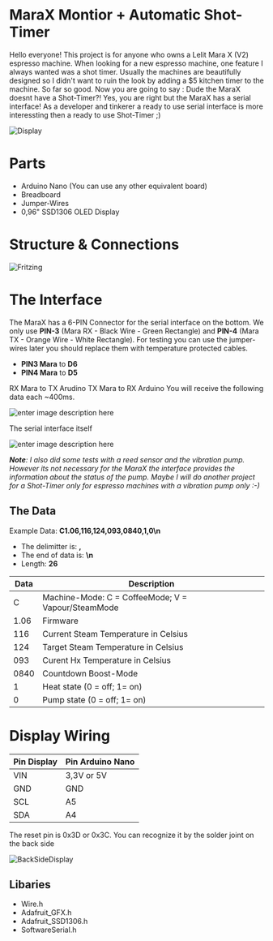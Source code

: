 # MaraX Montior + Automatic Shot-Timer

Hello everyone! This project is for anyone who owns a Lelit Mara X (V2) espresso machine. When looking for a new espresso machine, one feature I always wanted was a shot timer. Usually the machines are beautifully designed so I didn't want to ruin the look by adding a $5 kitchen timer to the machine.
So far so good. Now you are going to say : Dude the MaraX doesnt have a Shot-Timer?! Yes, you are right but the MaraX has a serial interface!
As a developer and tinkerer a ready to use serial interface is more interessting then a ready to use Shot-Timer ;)

![Display](https://github.com/SaibotFlow/marax-monitor/blob/main/assets/DisplayInAction.png?raw=true)
 
# Parts

- Arduino Nano (You can use any other equivalent board)
- Breadboard
- Jumper-Wires
- 0,96" SSD1306 OLED Display

# Structure & Connections

![Fritzing](https://github.com/SaibotFlow/marax-monitor/blob/main/assets/Schema.png?raw=true)

# The Interface

The MaraX has a 6-PIN Connector for the serial interface on the bottom. We only use **PIN-3** (Mara RX - Black Wire - Green Rectangle) and **PIN-4** (Mara TX - Orange Wire - White Rectangle). For testing you can use the jumper-wires later you should replace them with temperature protected cables. 
 - **PIN3 Mara** to  **D6**
 - **PIN4 Mara** to **D5**

RX Mara to TX Arudino
TX Mara to RX Arduino
You will receive the following data each ~400ms.

![enter image description here](https://github.com/SaibotFlow/marax-monitor/blob/main/assets/Bottom.png?raw=true)

The serial interface itself

![enter image description here](https://github.com/SaibotFlow/marax-monitor/blob/main/assets/Connector.png?raw=true)
  
  ***Note**: I also did some tests with a reed sensor and the vibration pump. However its not necessary for the MaraX the interface provides the information about the status of the pump. Maybe I will do another project for a Shot-Timer only for espresso machines with a vibration pump only :-)*

## The Data

Example Data: **C1.06,116,124,093,0840,1,0\n**
- The delimitter is: **,**
- The end of data is: **\n**
- Length: **26**

|Data|Description |
|--|--|
| C | Machine-Mode: C = CoffeeMode; V = Vapour/SteamMode |
| 1.06 | Firmware |
| 116 | Current Steam Temperature in Celsius |
| 124| Target Steam Temperature in Celsius |
| 093| Curent Hx Temperature in Celsius |
| 0840| Countdown Boost-Mode |
| 1| Heat state (0 = off; 1= on) |
| 0| Pump state (0 = off; 1= on) |


# Display Wiring
|Pin Display|Pin Arduino Nano|
|--|--|
| VIN | 3,3V or 5V |
| GND| GND |
| SCL| A5 |
| SDA| A4 |

The reset pin is 0x3D or 0x3C. You can recognize it by the solder joint on the back side

![BackSideDisplay](https://github.com/SaibotFlow/marax-monitor/blob/main/assets/Backside.png?raw=true)

## Libaries
 - Wire.h
 - Adafruit_GFX.h
 - Adafruit_SSD1306.h
 - SoftwareSerial.h

